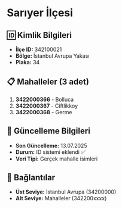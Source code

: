 # Sarıyer İlçesi

## 🆔 Kimlik Bilgileri
- **İlçe ID:** 342100021
- **Bölge:** İstanbul Avrupa Yakası
- **Plaka:** 34

## 📋 Mahalleler (3 adet)

1. **3422000366** - Bolluca
2. **3422000367** - Ciftlikkoy
3. **3422000368** - Germe

## 📅 Güncelleme Bilgileri
- **Son Güncelleme:** 13.07.2025
- **Durum:** ID sistemi eklendi ✅
- **Veri Tipi:** Gerçek mahalle isimleri

## 🔗 Bağlantılar
- **Üst Seviye:** İstanbul Avrupa (34200000)
- **Alt Seviye:** Mahalleler (342200xxxx)

